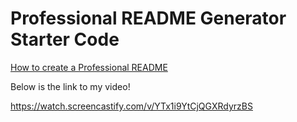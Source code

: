 # Professional README Generator Starter Code

[How to create a Professional README](./readme-guide.md)

Below is the link to my video!

https://watch.screencastify.com/v/YTx1i9YtCjQGXRdyrzBS
